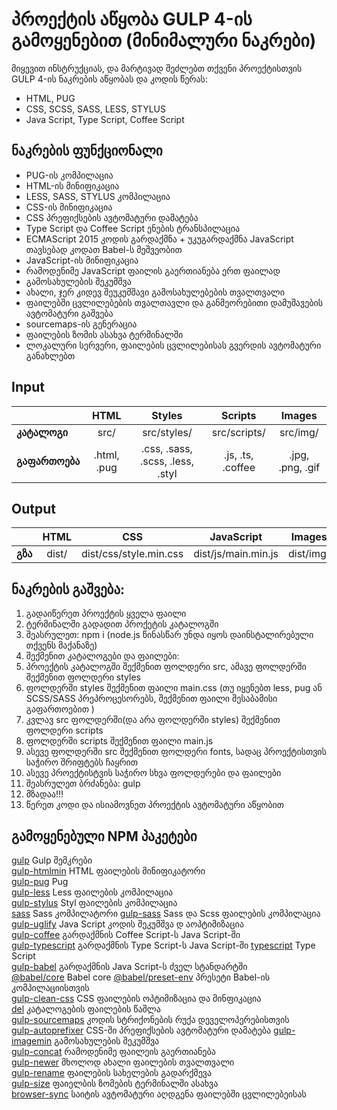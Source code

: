 # პროექტის აწყობა GULP 4-ის გამოყენებით (მინიმალური ნაკრები)
მიყევით ინსტრუქციას, და მარტივად შეძლებთ თქვენი პროექტისთვის GULP 4-ის ნაკრების აწყობას და კოდის წერას:
- HTML, PUG
- CSS, SCSS, SASS, LESS, STYLUS
- Java Script, Type Script, Coffee Script

## ნაკრების ფუნქციონალი
- PUG-ის კომპილაცია
- HTML-ის მინიფიკაცია
- LESS, SASS, STYLUS კომპილაცია
- CSS-ის მინიფიკაცია
- CSS პრეფიქსების ავტომატური დამატება
- Type Script და Coffee Script ენების ტრანსპილაცია
- ECMAScript 2015 კოდის გარდაქმნა + უკუგარდაქმნა JavaScript თავსებად კოდათ Babel-ს მეშვეობით
- JavaScript-ის მინიფიკაცია
- რამოდენიმე JavaScript ფაილის გაერთიანება ერთ ფაილად
- გამოსახულების შეკუმშვა
- ახალი, ჯერ კიდევ შეუკუმშავი გამოსახულებების თვალთვალი
- ფაილებში ცვლილებების თვალთავლი და განმეორებითი დამუშავების ავტომატური გაშვება
- sourcemaps-ის გენერაცია
- ფაილების ზომის ასახვა ტერმინალში
- ლოკალური სერვერი, ფაილების ცვლილებისას გვერდის ავტომატური განახლებთ

## Input
|| HTML | Styles | Scripts | Images |
|:---|:------:|:-----:|:----:|:-----:|
| **კატალოგი** | src/ | src/styles/ | src/scripts/ | src/img/ |
| **გაფართოება** | .html, .pug | .css, .sass, .scss, .less, .styl | .js, .ts, .coffee | .jpg, .png, .gif |

## Output
|| HTML | CSS | JavaScript | Images |
|:---|:------:|:-----:|:----:|:-----:|
| **გზა** | dist/ | dist/css/style.min.css | dist/js/main.min.js | dist/img/ |

## ნაკრების გაშვება:  
1. გადაიწერეთ პროექტის ყველა ფაილი  
2. ტერმინალში გადადით პროქეტის კატალოგში 
3. შეასრულეთ: npm i (node.js წინასწარ უნდა იყოს დაინსტალირებული თქვენს მაქანაზე)  
4. შექმენით კატალოგები და ფაილები: 
5. პროექტის კატალოგში შექმენით ფოლდერი src, ამავე ფოლდერში შექმენით ფოლდერი styles
6.  ფოლდერში styles შექმენით ფაილი main.css (თუ იყენებთ less, pug ან SCSS/SASS პრეპროცესორებს, შექმენით ფაილი შესაბამისი გაფართოებით )
7. კვლავ src ფოლდერში(და არა ფოლდერში styles) შექმენით ფოლდერი scripts
8. ფოლდერში scripts შექმენით ფაილი main.js
9. ასევე ფოლდერში src შექმენით ფოლდერი fonts, სადაც პროექტისთვის საჭირო შრიფტებს ჩაყრით
10. ასევე პროექტისტვის საჭირო სხვა ფოლდერები და ფაილები
11. შეასრულეთ ბრძანება: gulp 
12. მზადაა!!!  
13. წერეთ კოდი და ისიამოვნეთ პროექტის ავტომატური აწყობით

## გამოყენებული NPM პაკეტები
[gulp](https://www.npmjs.com/package/gulp) Gulp შემკრები  
[gulp-htmlmin](https://www.npmjs.com/package/gulp-htmlmin) HTML ფაილების მინიფიკატორი  
[gulp-pug](https://www.npmjs.com/package/gulp-pug) Pug  
[gulp-less](https://www.npmjs.com/package/gulp-less) Less ფაილების კომპილაცია  
[gulp-stylus](https://www.npmjs.com/package/gulp-stylus) Styl ფაილების კომპილაცია  
[sass](https://www.npmjs.com/package/sass) Sass კომპილატორი
[gulp-sass](https://www.npmjs.com/package/gulp-sass) Sass და Scss ფაილების კომპილაცია  
[gulp-uglify](https://www.npmjs.com/package/gulp-uglify) Java Script კოდის შეკუმშვა დ აოპტიმიზაცია  
[gulp-coffee](https://www.npmjs.com/package/gulp-coffee) გარდაქმნის Coffee Script-ს Java Script-ში  
[gulp-typescript](https://www.npmjs.com/package/gulp-typescript) გარდაქმნის Type Script-ს Java Script-ში 
[typescript](https://www.npmjs.com/package/typescript) Type Script  
[gulp-babel](https://www.npmjs.com/package/gulp-babel) გარდაქმნის Java Script-ს ძველ სტანდარტში  
[@babel/core](https://www.npmjs.com/package/@babel/core) Babel core
[@babel/preset-env](https://www.npmjs.com/package/@babel/preset-env) პრესეტი Babel-ის კომპილაციისთვის  
[gulp-clean-css](https://www.npmjs.com/package/gulp-clean-css) CSS ფაილების ოპტიმიზაცია და მინფიკაცია   
[del](https://www.npmjs.com/package/del) კატალოგების ფაილების წაშლა  
[gulp-sourcemaps](https://www.npmjs.com/package/gulp-sourcemaps) კოდის სტრიქონების რუქა დეველოპერებისთვის   
[gulp-autoprefixer](https://www.npmjs.com/package/gulp-autoprefixer) CSS-ში პრეფიქსების ავტომატური დამატება
[gulp-imagemin](https://www.npmjs.com/package/gulp-imagemin) გამოსახულების შეკუმშვა   
[gulp-concat](https://www.npmjs.com/package/gulp-concat) რამოდენიმე ფაილეის გაერთიანება  
[gulp-newer](https://www.npmjs.com/package/gulp-newer) მხოლოდ ახალი ფაილების თვალთვალი  
[gulp-rename](https://www.npmjs.com/package/gulp-rename) ფაილების სახელების გადარქმევა    
[gulp-size](https://www.npmjs.com/package/gulp-size) ფაიელბის ზომების ტერმინალში ასახვა  
[browser-sync](https://browsersync.io/docs/gulp) საიტის ავტომატური აღდგენა ფაილებში ცვლილებეისას 
